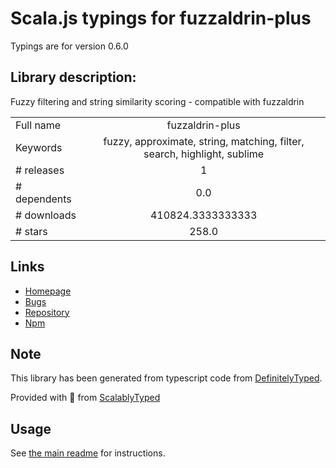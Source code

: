 
# Scala.js typings for fuzzaldrin-plus

Typings are for version 0.6.0

## Library description:
Fuzzy filtering and string similarity scoring - compatible with fuzzaldrin

|                    |                 |
| ------------------ | :-------------: |
| Full name          | fuzzaldrin-plus |
| Keywords           | fuzzy, approximate, string, matching, filter, search, highlight, sublime |
| # releases         | 1 |
| # dependents       | 0.0 |
| # downloads        | 410824.3333333333 |
| # stars            | 258.0 |

## Links
- [Homepage](https://github.com/jeancroy/fuzzaldrin-plus)
- [Bugs](https://github.com/jeancroy/fuzzaldrin-plus/issues)
- [Repository](https://github.com/jeancroy/fuzzaldrin-plus)
- [Npm](https://www.npmjs.com/package/fuzzaldrin-plus)
    


## Note
This library has been generated from typescript code from [DefinitelyTyped](https://definitelytyped.org).

Provided with :purple_heart: from [ScalablyTyped](https://github.com/oyvindberg/ScalablyTyped)

## Usage
See [the main readme](../../readme.md) for instructions.


